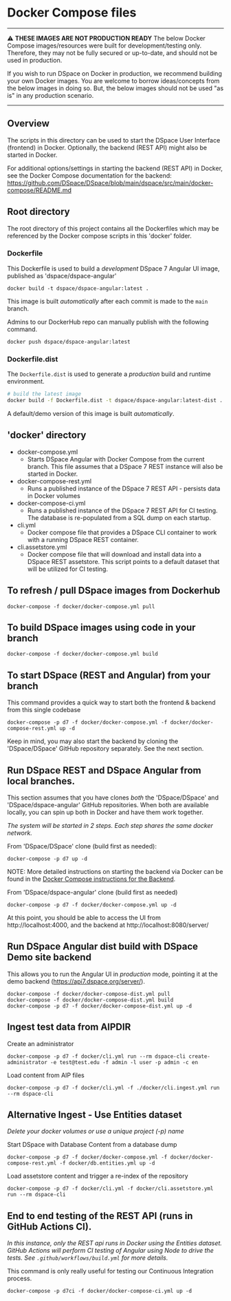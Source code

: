 # Docker Compose files

***
:warning: **THESE IMAGES ARE NOT PRODUCTION READY**  The below Docker Compose images/resources were built for development/testing only.  Therefore, they may not be fully secured or up-to-date, and should not be used in production.

If you wish to run DSpace on Docker in production, we recommend building your own Docker images. You are welcome to borrow ideas/concepts from the below images in doing so. But, the below images should not be used "as is" in any production scenario.
***

## Overview
The scripts in this directory can be used to start the DSpace User Interface (frontend) in Docker.
Optionally, the backend (REST API) might also be started in Docker.

For additional options/settings in starting the backend (REST API) in Docker, see the Docker Compose
documentation for the backend: https://github.com/DSpace/DSpace/blob/main/dspace/src/main/docker-compose/README.md

## Root directory

The root directory of this project contains all the Dockerfiles which may be referenced by
the Docker compose scripts in this 'docker' folder.

### Dockerfile

This Dockerfile is used to build a *development* DSpace 7 Angular UI image, published as 'dspace/dspace-angular'

```
docker build -t dspace/dspace-angular:latest .
```

This image is built *automatically* after each commit is made to the `main` branch.

Admins to our DockerHub repo can manually publish with the following command.
```
docker push dspace/dspace-angular:latest
```

### Dockerfile.dist

The `Dockerfile.dist` is used to generate a *production* build and runtime environment.

```bash
# build the latest image
docker build -f Dockerfile.dist -t dspace/dspace-angular:latest-dist .
```

A default/demo version of this image is built *automatically*.

## 'docker' directory
- docker-compose.yml
  - Starts DSpace Angular with Docker Compose from the current branch.  This file assumes that a DSpace 7 REST instance will also be started in Docker.
- docker-compose-rest.yml
  - Runs a published instance of the DSpace 7 REST API - persists data in Docker volumes
- docker-compose-ci.yml
  - Runs a published instance of the DSpace 7 REST API for CI testing.  The database is re-populated from a SQL dump on each startup.
- cli.yml
  - Docker compose file that provides a DSpace CLI container to work with a running DSpace REST container.
- cli.assetstore.yml
  - Docker compose file that will download and install data into a DSpace REST assetstore.  This script points to a default dataset that will be utilized for CI testing.


## To refresh / pull DSpace images from Dockerhub
```
docker-compose -f docker/docker-compose.yml pull
```

## To build DSpace images using code in your branch
```
docker-compose -f docker/docker-compose.yml build
```

## To start DSpace (REST and Angular) from your branch

This command provides a quick way to start both the frontend & backend from this single codebase
```
docker-compose -p d7 -f docker/docker-compose.yml -f docker/docker-compose-rest.yml up -d
```

Keep in mind, you may also start the backend by cloning the 'DSpace/DSpace' GitHub repository separately. See the next section.


## Run DSpace REST and DSpace Angular from local branches.

This section assumes that you have clones *both* the 'DSpace/DSpace' and 'DSpace/dspace-angular' GitHub
repositories. When both are available locally, you can spin up both in Docker and have them work together.

_The system will be started in 2 steps. Each step shares the same docker network._

From 'DSpace/DSpace' clone (build first as needed):
```
docker-compose -p d7 up -d
```

NOTE: More detailed instructions on starting the backend via Docker can be found in the [Docker Compose instructions for the Backend](https://github.com/DSpace/DSpace/blob/main/dspace/src/main/docker-compose/README.md).

From 'DSpace/dspace-angular' clone (build first as needed)
```
docker-compose -p d7 -f docker/docker-compose.yml up -d
```

At this point, you should be able to access the UI from http://localhost:4000,
and the backend at http://localhost:8080/server/

## Run DSpace Angular dist build with DSpace Demo site backend

This allows you to run the Angular UI in *production* mode, pointing it at the demo backend
(https://api7.dspace.org/server/).

```
docker-compose -f docker/docker-compose-dist.yml pull
docker-compose -f docker/docker-compose-dist.yml build
docker-compose -p d7 -f docker/docker-compose-dist.yml up -d
```

## Ingest test data from AIPDIR

Create an administrator
```
docker-compose -p d7 -f docker/cli.yml run --rm dspace-cli create-administrator -e test@test.edu -f admin -l user -p admin -c en
```

Load content from AIP files
```
docker-compose -p d7 -f docker/cli.yml -f ./docker/cli.ingest.yml run --rm dspace-cli
```

## Alternative Ingest - Use Entities dataset
_Delete your docker volumes or use a unique project (-p) name_

Start DSpace with Database Content from a database dump
```
docker-compose -p d7 -f docker/docker-compose.yml -f docker/docker-compose-rest.yml -f docker/db.entities.yml up -d
```

Load assetstore content and trigger a re-index of the repository
```
docker-compose -p d7 -f docker/cli.yml -f docker/cli.assetstore.yml run --rm dspace-cli
```

## End to end testing of the REST API (runs in GitHub Actions CI).
_In this instance, only the REST api runs in Docker using the Entities dataset. GitHub Actions will perform CI testing of Angular using Node to drive the tests.  See `.github/workflows/build.yml` for more details._

This command is only really useful for testing our Continuous Integration process.
```
docker-compose -p d7ci -f docker/docker-compose-ci.yml up -d
```

